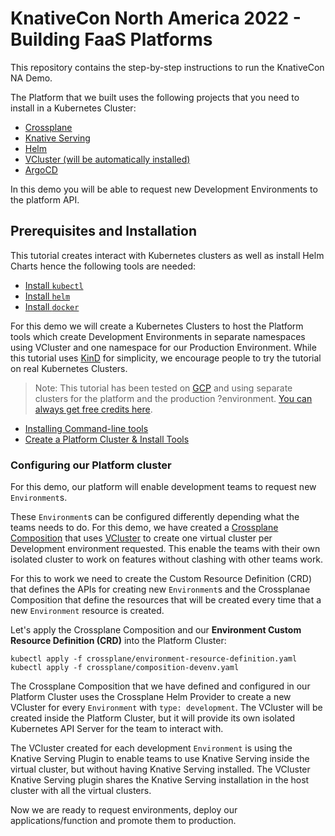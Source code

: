 # KnativeCon North America 2022 - Building FaaS Platforms

This repository contains the step-by-step instructions to run the KnativeCon NA Demo. 

The Platform that we built uses the following projects that you need to install in a Kubernetes Cluster: 
- [Crossplane](https://crossplane.io)
- [Knative Serving](https://knative.dev)
- [Helm](https://helm.sh)
- [VCluster (will be automatically installed)](https://vcluster.com)
- [ArgoCD](https://argoproj.github.io/cd)

In this demo you will be able to request new Development Environments to the platform API.

## Prerequisites and Installation 

This tutorial creates interact with Kubernetes clusters as well as install Helm Charts hence the following tools are needed: 
- [Install `kubectl`](https://kubernetes.io/docs/tasks/tools/)
- [Install `helm`](https://helm.sh/docs/intro/install/) 
- [Install `docker`](https://docs.docker.com/engine/install/)

For this demo we will create a Kubernetes Clusters to host the Platform tools which  create Development Environments in separate namespaces using VCluster and one namespace for our Production Environment. While this tutorial uses  [KinD](https://kind.sigs.k8s.io/) for simplicity, we encourage people to try the tutorial on real Kubernetes Clusters. 


> Note: This tutorial has been tested on [GCP](https://cloud.google.com/gcp)  and using separate clusters for the platform and the production ?environment. [You can always get free credits here](https://github.com/learnk8s/free-kubernetes).


- [Installing Command-line tools](installing-clis.md)
- [Create a Platform Cluster & Install Tools](platform-cluster.md)
  

### Configuring our Platform cluster

For this demo, our platform will enable development teams to request new `Environment`s.

These `Environment`s can be configured differently depending what the teams needs to do. For this demo, we have created a [Crossplane Composition](https://crossplane.io/docs/v1.9/concepts/composition.html) that uses [VCluster](https://www.vcluster.com/) to create one virtual cluster per Development environment requested. This enable the teams with their own isolated cluster to work on features without clashing with other teams work. 

For this to work we need to create the Custom Resource Definition (CRD) that defines the APIs for creating new `Environment`s and the Crossplanae Composition that define the resources that will be created every time that a new `Environment` resource is created. 

Let's apply the Crossplane Composition and our **Environment Custom Resource Definition (CRD)** into the Platform Cluster:
```
kubectl apply -f crossplane/environment-resource-definition.yaml
kubectl apply -f crossplane/composition-devenv.yaml
```

The Crossplane Composition that we have defined and configured in our Platform Cluster uses the Crossplane Helm Provider to create a new VCluster for every `Environment` with `type: development`. The VCluster will be created inside the Platform Cluster, but it will provide its own isolated Kubernetes API Server for the team to interact with. 

The VCluster created for each development `Environment` is using the Knative Serving Plugin to enable teams to use Knative Serving inside the virtual cluster, but without having Knative Serving installed. The VCluster Knative Serving plugin shares the Knative Serving installation in the host cluster with all the virtual clusters.

Now we are ready to request environments, deploy our applications/function and promote them to production. 
